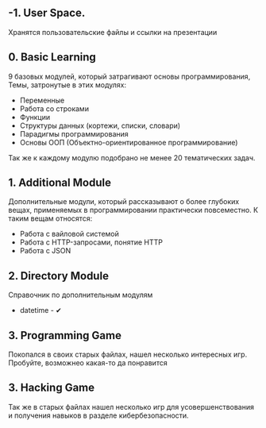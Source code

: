 ## **-1. User Space.**
Хранятся пользовательские файлы и ссылки на презентации
## **0. Basic Learning**
9 базовых модулей, который затрагивают основы программирования, Темы, затронутые в этих модулях:
* Переменные
* Работа со строками
* Функции
* Структуры данных (кортежи, списки, словари)
* Парадигмы программирования
* Основы ООП (Объектно-ориентированное программирование)

Так же к каждому модулю подобрано не менее 20 тематических задач.
## **1. Additional Module**
Дополнительные модули, который рассказывают о более глубоких вещах, применяемых в программировании практически повсеместно.
К таким вещам относятся:
* Работа с вайловой системой
* Работа с HTTP-запросами, понятие HTTP
* Работа с JSON

## **2. Directory Module**
Справочник по дополнительным модулям
* datetime - ✔

## **3. Programming Game**
Покопался в своих старых файлах, нашел несколько интересных игр. Пробуйте, возможнео какая-то да понравится

## **3. Hacking Game**
Так же в старых файлах нашел несколько игр для усовершенствования и получения навыков в разделе кибербезопасности.